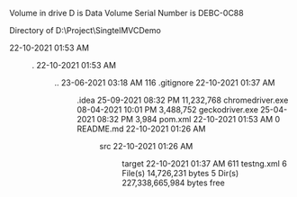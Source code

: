  Volume in drive D is Data
 Volume Serial Number is DEBC-0C88

 Directory of D:\Project\SingtelMVCDemo

22-10-2021  01:53 AM    <DIR>          .
22-10-2021  01:53 AM    <DIR>          ..
23-06-2021  03:18 AM               116 .gitignore
22-10-2021  01:37 AM    <DIR>          .idea
25-09-2021  08:32 PM        11,232,768 chromedriver.exe
08-04-2021  10:01 PM         3,488,752 geckodriver.exe
25-04-2021  08:32 PM             3,984 pom.xml
22-10-2021  01:53 AM                 0 README.md
22-10-2021  01:26 AM    <DIR>          src
22-10-2021  01:26 AM    <DIR>          target
22-10-2021  01:37 AM               611 testng.xml
               6 File(s)     14,726,231 bytes
               5 Dir(s)  227,338,665,984 bytes free
